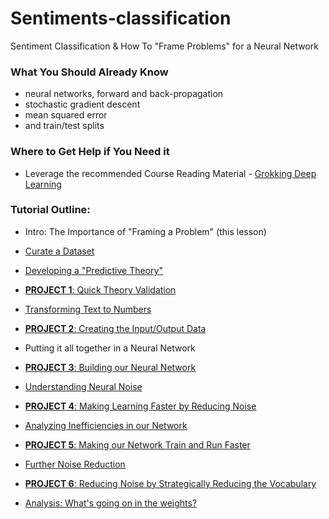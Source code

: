# Sentiments-classification
Sentiment Classification &amp; How To "Frame Problems" for a Neural Network
### What You Should Already Know

- neural networks, forward and back-propagation
- stochastic gradient descent
- mean squared error
- and train/test splits

### Where to Get Help if You Need it
- Leverage the recommended Course Reading Material - [Grokking Deep Learning](https://www.manning.com/books/grokking-deep-learning) 

### Tutorial Outline:

- Intro: The Importance of "Framing a Problem" (this lesson)


- [Curate a Dataset](#lesson_1)
- [Developing a "Predictive Theory"](#lesson_2)
- [**PROJECT 1**: Quick Theory Validation](#project_1)


- [Transforming Text to Numbers](#lesson_3)
- [**PROJECT 2**: Creating the Input/Output Data](#project_2)


- Putting it all together in a Neural Network 
- [**PROJECT 3**: Building our Neural Network](#project_3)


- [Understanding Neural Noise](#lesson_4)
- [**PROJECT 4**: Making Learning Faster by Reducing Noise](#project_4)


- [Analyzing Inefficiencies in our Network](#lesson_5)
- [**PROJECT 5**: Making our Network Train and Run Faster](#project_5)


- [Further Noise Reduction](#lesson_6)
- [**PROJECT 6**: Reducing Noise by Strategically Reducing the Vocabulary](#project_6)


- [Analysis: What's going on in the weights?](#lesson_7)

